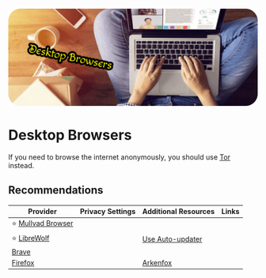 ![Cover](../../assets/desktop-browsers.png)

# Desktop Browsers

If you need to browse the internet anonymously, you should use [Tor](/recommendations/internet-browsing/tor) instead.

## Recommendations


| Provider | Privacy Settings | Additional Resources | Links |
| --- | :-- | :-- | :-- |
| :star: [Mullvad Browser](https://mullvad.net/en/browser) | <a href="https://github.com/StellarSand/privacy-settings/blob/main/Privacy%20Settings/Firefox.md"><div class="i-mdi-link text-xl"/></a> | <div class="i-mdi-minus text-gray text-xl"/> | <div style="display: flex; flex-direction: row; align-items: center;">[<div class="i-mdi-shield-link-variant-outline text-xl ml-[-2px]" style="margin-right: 5px;"></div>](https://mullvad.net/en/help/privacy-policy)[<div class="i-mdi-gitlab text-xl"></div>](https://gitlab.torproject.org/tpo/applications/mullvad-browser)</div> |
| :star: [LibreWolf](https://librewolf.net/) | <a href="https://github.com/StellarSand/privacy-settings/blob/main/Privacy%20Settings/Firefox.md"><div class="i-mdi-link text-xl"/></a> | [Use Auto-updater](https://github.com/ltguillaume/librewolf-winupdater) | <div style="display: flex; flex-direction: row; align-items: center;">[<div class="i-mdi-shield-link-variant-outline text-xl ml-[-2px]" style="margin-right: 5px;"></div>](https://librewolf.net/privacy-policy/)[<div class="i-simple-icons-codeberg text-xl"></div>](https://codeberg.org/librewolf/source)</div> |
| [Brave](https://brave.com/) | <a href="https://github.com/StellarSand/privacy-settings/blob/main/Privacy%20Settings/Brave.md"><div class="i-mdi-link text-xl"/></a> | <div class="i-mdi-minus text-gray text-xl"/> | <div style="display: flex; flex-direction: row; align-items: center;">[<div class="i-mdi-shield-link-variant-outline text-xl ml-[-2px]" style="margin-right: 5px;"></div>](https://brave.com/privacy/browser)[<div class="i-mdi-github text-xl"></div>](https://github.com/brave/brave-browser)</div> |
| [Firefox](https://firefox.com/) | <a href="https://github.com/StellarSand/privacy-settings/blob/main/Privacy%20Settings/Firefox.md"><div class="i-mdi-link text-xl"/></a> | [Arkenfox](https://github.com/arkenfox/user.js) | <div style="display: flex; flex-direction: row; align-items: center;">[<div class="i-mdi-shield-link-variant-outline text-xl ml-[-2px]" style="margin-right: 5px;"></div>](https://mozilla.org/privacy/firefox)[<div class="i-mdi-code text-xl"></div>](https://hg.mozilla.org/mozilla-central)</div> |
